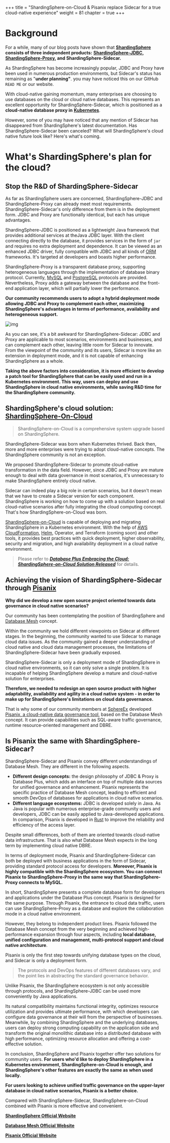 +++
title = "ShardingSphere-on-Cloud & Pisanix replace Sidecar for a true cloud-native experience"
weight = 81
chapter = true 
+++

# Background

For a while, many of our blog posts have shown that [**ShardingSphere**](https://shardingsphere.apache.org/) **consists of three independent products:** [**ShardingSphere-JDBC**](https://shardingsphere.apache.org/document/current/en/overview/#shardingsphere-jdbc)**,** [**ShardingSphere-Proxy**](https://shardingsphere.apache.org/document/current/en/quick-start/shardingsphere-proxy-quick-start/)**, and ShardingSphere-Sidecar.**

As ShardingSphere has become increasingly popular, JDBC and Proxy have been used in numerous production environments, but Sidecar's status has remaining as "**under planning"**. you may have noticed this on our GitHub `READ ME` or our website.

With cloud-native gaining momentum, many enterprises are choosing to use databases on the cloud or cloud native databases. This represents an excellent opportunity for ShardingSphere-Sidecar, which is positioned as a **cloud-native database proxy in** [**Kubernetes**](https://kubernetes.io/).

However, some of you may have noticed that any mention of Sidecar has disappeared from ShardingSphere's latest documentation. Has ShardingSphere-Sidecar been canceled? What will ShardingSphere's cloud native future look like? Here's what's coming.

# What's ShardingSphere's plan for the cloud?

## Stop the R&D of ShardingSphere-Sidecar

As far as ShardingSphere users are concerned, ShardingSphere-JDBC and ShardingSphere-Proxy can already meet most requirements. ShardingSphere-Sidecar's only difference from them is in the deployment form. JDBC and Proxy are functionally identical, but each has unique advantages.

ShardingSphere-JDBC is positioned as a lightweight Java framework that provides additional services at theJava JDBC layer. With the client connecting directly to the database, it provides services in the form of `jar` and requires no extra deployment and dependence. It can be viewed as an enhanced JDBC driver, fully compatible with JDBC and all kinds of [ORM](https://stackoverflow.com/questions/1279613/what-is-an-orm-how-does-it-work-and-how-should-i-use-one) frameworks. It's targeted at developers and boasts higher performance.

ShardingSphere-Proxy is a transparent database proxy, supporting heterogeneous languages through the implementation of database binary protocol. Currently, [MySQL](https://www.mysql.com/) and [PostgreSQL](https://www.postgresql.org/) protocols are provided. Nevertheless, Proxy adds a gateway between the database and the front-end application layer, which will partially lower the performance.

**Our community recommends users to adopt a hybrid deployment mode allowing JDBC and Proxy to complement each other, maximizing ShardingSphere's advantages in terms of performance, availability and heterogeneous support.**

![img](https://shardingsphere.apache.org/blog/img/2022_11_24_ShardingSphere-on-Cloud_&_Pisanix_replace_Sidecar_for_a_true_cloud-native_experience1.png)

As you can see, it's a bit awkward for ShardingSphere-Sidecar: JDBC and Proxy are applicable to most scenarios, environments and businesses, and can complement each other, leaving little room for Sidecar to innovate. From the viewpoint of the community and its users, Sidecar is more like an extension in deployment mode, and it is not capable of enhancing ShardingSphere as a whole.

**Taking the above factors into consideration, it is more efficient to develop a patch tool for ShardingSphere that can be easily used and run in a Kubernetes environment. This way, users can deploy and use ShardingSphere in cloud native environments, while saving R&D time for the ShardingSphere community.**

## ShardingSphere's cloud solution: [ShardingSphere-On-Cloud](https://github.com/apache/shardingsphere-on-cloud)

> ShardingSphere-on-Cloud is a comprehensive system upgrade based on ShardingSphere.

ShardingSphere-Sidecar was born when Kubernetes thrived. Back then, more and more enterprises were trying to adopt cloud-native concepts. The ShardingSphere community is not an exception.

We proposed ShardingSphere-Sidecar to promote cloud-native transformation in the data field. However, since JDBC and Proxy are mature enough to deal with data governance in most scenarios, it's unnecessary to make ShardingSphere entirely cloud native.

Sidecar can indeed play a big role in certain scenarios, but it doesn't mean that we have to create a Sidecar version for each component. ShardingSphere is working on how to come up with a solution based on real cloud-native scenarios after fully integrating the cloud computing concept. That's how ShardingSphere-on-Cloud was born.

[ShardingSphere-on-Cloud](https://github.com/apache/shardingsphere-on-cloud) is capable of deploying and migrating ShardingSphere in a Kubernetes environment. With the help of [AWS CloudFormation](https://aws.amazon.com/cloudformation/), [Helm](https://helm.sh/), Operator, and Terraform (coming soon) and other tools, it provides best practices with quick deployment, higher observability, security and migration, and high availability deployment in a cloud native environment.

> Please refer to [***Database Plus Embracing the Cloud: ShardingSphere-on-Cloud Solution Released***](https://medium.com/codex/database-plus-embracing-the-cloud-shardingsphere-on-cloud-solution-released-29916290ad06?source=your_stories_page-------------------------------------) for details.

## Achieving the vision of ShardingSphere-Sidecar through [Pisanix](https://www.pisanix.io/)

**Why did we develop a new open source project oriented towards data governance in cloud native scenarios?**

Our community has been contemplating the position of ShardingSphere and [Database Mesh](https://medium.com/faun/database-mesh-2-0-database-governance-in-a-cloud-native-environment-ac24080349eb?source=your_stories_page-------------------------------------) concept.

Within the community we hold different viewpoints on Sidecar at different stages. In the beginning, the community wanted to use Sidecar to manage cloud data issues. As the community gained a deeper understanding of cloud native and cloud data management processes, the limitations of ShardingSphere-Sidecar have been gradually exposed.

ShardingSphere-Sidecar is only a deployment mode of ShardingSphere in cloud native environments, so it can only solve a single problem. It is incapable of helping ShardingSphere develop a mature and cloud-native solution for enterprises.

**Therefore, we needed to redesign an open source product with higher adaptability, availability and agility in a cloud native system - in order to make up for ShardingSphere's limitations on cloud data governance.**

That is why some of our community members at [SphereEx](https://www.sphere-ex.com/en/) developed [Pisanix, a cloud-native data governance tool](https://www.sphere-ex.com/news/43/), based on the Database Mesh concept. It can provide capabilities such as SQL-aware traffic governance, runtime resource-oriented management and DBRE.

## Is Pisanix the same with ShardingSphere-Sidecar?

ShardingSphere-Sidecar and Pisanix convey different understandings of Database Mesh. They are different in the following aspects.

- **Different design concepts:** the design philosophy of JDBC & Proxy is Database Plus, which adds an interface on top of multiple data sources for unified governance and enhancement. Pisanix represents the specific practice of Database Mesh concept, leading to efficient and smooth DevOps of databases for applications in cloud native scenarios.
- **Different language ecosystems:** JDBC is developed solely in Java. As Java is popular with numerous enterprise-grade community users and developers, JDBC can be easily applied to Java-developed applications. In comparison, Pisanix is developed in [Rust](https://www.rust-lang.org/) to improve the reliability and efficiency of the access layer.

Despite small differences, both of them are oriented towards cloud-native data infrastructure. That is also what Database Mesh expects in the long term by implementing cloud native DBRE.

In terms of deployment mode, Pisanix and ShardingSphere-Sidecar can both be deployed with business applications in the form of Sidecar, providing standard protocol access for developers. **Moreover, Pisanix is highly compatible with the ShardingSphere ecosystem. You can connect Pisanix to ShardingSphere-Proxy in the same way that ShardingSphere-Proxy connects to MySQL.**

In short, ShardingSphere presents a complete database form for developers and applications under the Database Plus concept. Pisanix is designed for the same purpose. Through Pisanix, the entrance to cloud data traffic, users can use ShardingSphere-Proxy as a database and explore the collaboration mode in a cloud native environment.

However, they belong to independent product lines. Pisanix followed the Database Mesh concept from the very beginning and achieved high-performance expansion through four aspects, including **local database, unified configuration and management, multi-protocol support and cloud native architecture**.

Pisanix is only the first step towards unifying database types on the cloud, and Sidecar is only a deployment form.

> The protocols and DevOps features of different databases vary, and the point lies in abstracting the standard governance behavior.

Unlike Pisanix, the ShardingSphere ecosystem is not only accessible through protocols, and ShardingSphere-JDBC can be used more conveniently by Java applications.

Its natural compatibility maintains functional integrity, optimizes resource utilization and provides ultimate performance, with which developers can configure data governance at their will from the perspective of businesses. Meanwhile, by combining ShardingSphere and the underlying databases, users can deploy strong computing capability on the application side and transform the original monolithic database into a distributed database with high performance, optimizing resource allocation and offering a cost-effective solution.

In conclusion, ShardingSphere and Pisanix together offer two solutions for community users. **For users who'd like to deploy ShardingSphere in a Kubernetes environment, ShardingSphere-on-Cloud is enough, and ShardingSphere's other features are exactly the same as when used locally.**

**For users looking to achieve unified traffic governance on the upper-layer database in cloud native scenarios, Pisanix is a better choice.**

Compared with ShardingSphere-Sidecar, ShardingSphere-on-Cloud combined with Pisanix is more effective and convenient.

[**ShardingSphere Official Website**](https://shardingsphere.apache.org/)

[**Database Mesh Official Website**](https://www.database-mesh.io/)

[**Pisanix Official Website**](https://www.pisanix.io/)

